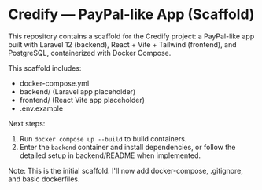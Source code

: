 # Credify — PayPal-like App (Scaffold)

This repository contains a scaffold for the Credify project: a PayPal-like app built with Laravel 12 (backend), React + Vite + Tailwind (frontend), and PostgreSQL, containerized with Docker Compose.

This scaffold includes:
- docker-compose.yml
- backend/ (Laravel app placeholder)
- frontend/ (React Vite app placeholder)
- .env.example

Next steps:
1. Run `docker compose up --build` to build containers.
2. Enter the `backend` container and install dependencies, or follow the detailed setup in backend/README when implemented.

Note: This is the initial scaffold. I'll now add docker-compose, .gitignore, and basic dockerfiles.